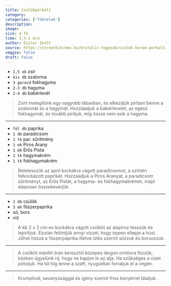 ```yaml
---
title: Csülökpörkölt
category:
categories: ['főételek']
description: 
image: 
size: 4 fő
time: 1,5-2 óra
author: Eisler Zsolt
source: https://streetkitchen.hu/brutalis-fogasok/csulok-korom-porkolt/
veggie: false
draft: false
---
```


- `1,5 ek` zsír
- `kis db` szalonna
- `3 gerezd` fokhagyma
- `2-3 db` hagyma
- `2-4 db` babérlevél

> Zsírt melegítünk egy nagyobb lábasban, és elkezdjük pirítani benne a szalonnát és a hagymát. Hozzáadjuk a babérlevelet, az egész fokhagymát, és tovább pirítjuk, míg össze nem esik a hagyma.

---

- `fél db` paprika
- `1 db` paradicsom
- `1 tk` par. sűrítmény
- `1 ek` Piros Arany
- `1 mk` Erős Pista
- `1 tk` hagymakrém
- `1 tk` fokhagymakrém

> Beletesszük az apró kockákra vágott paradicsomot, a szintén felkockázott paprikát. Hozzáadjuk a Piros Aranyat, a paradicsom sűrítményt, az Erős Pistát, a hagyma- és fokhagymakrémet, majd alaposan összekeverjük.

---

- `1 db` csülök
- `3 mk` fűszerpaprika
- só, bors
- víz

> A kb 2 x 2 cm-es kockákra vágott csülköt az alaphoz tesszük és lepirítjuk. Ezután felöntjük annyi vízzel, hogy éppen ellepje a húst. Jöhet hozzá a fűszerpaprika illetve ízlés szerint sózzuk és borsozzuk.

---

> A csülköt másfél órán keresztül közepes lángon omlósra fözzük, közben ügyelünk rá, hogy ne kapjon le az alja. Ha szükséges a vizet pótoljuk. Ha túl híg lenne a szaft, nyugodtan forraljuk el a végén.

---

> Krumplival, savanyúsággal és igény szerint friss kenyérrel tálaljuk.
